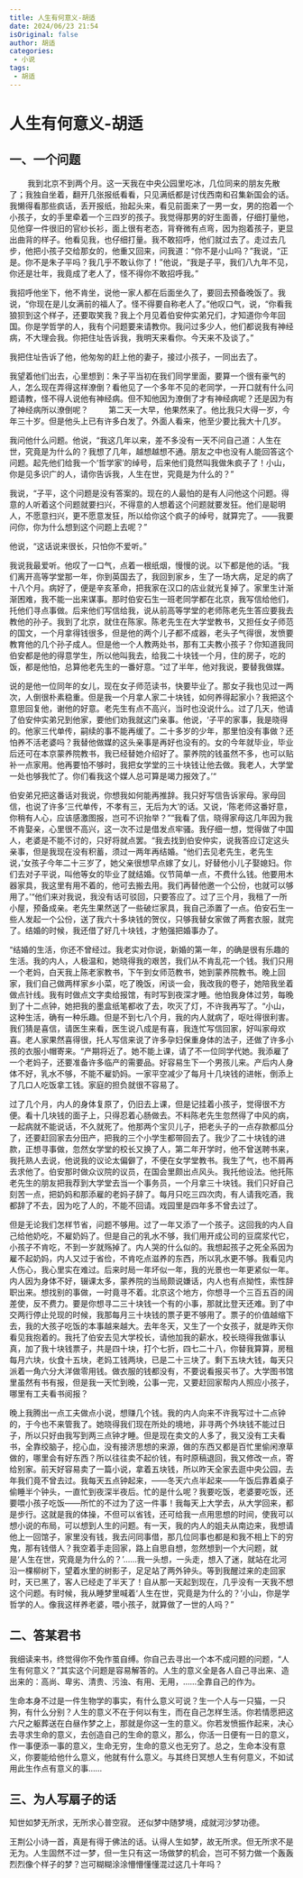 ```yaml
---
title: 人生有何意义-胡适
date: 2024/06/23 21:54
isOriginal: false
author: 胡适
categories: 
 - 小说
tags:
 - 胡适
---
```


# 人生有何意义-胡适

## 一、一个问题
　　
我到北京不到两个月。这一天我在中央公园里吃冰，几位同来的朋友先散了；我独自坐着，翻开几张报纸看看，只见满纸都是讨伐西南和召集新国会的话。我懒得看那些疯话，丢开报纸，抬起头来，看见前面来了一男一女，男的抱着一个小孩子，女的手里牵着一个三四岁的孩子。我觉得那男的好生面善，仔细打量他，见他穿一件很旧的官纱长衫，面上很有老态，背脊微有点弯，因为抱着孩子，更显出曲背的样子。他看见我，也仔细打量。我不敢招呼，他们就过去了。走过去几步，他把小孩子交给那女的，他重又回来，问我道：“你不是小山吗？”我说，“正是。你不是朱子平吗？我几乎不敢认你了！”他说，“我是子平，我们八九年不见，你还是壮年，我竟成了老人了，怪不得你不敢招呼我。”

我招呼他坐下，他不肯坐，说他一家人都在后面坐久了，要回去预备晚饭了。我说，“你现在是儿女满前的福人了。怪不得要自称老人了。”他叹口气，说，“你看我狼狈到这个样子，还要取笑我？我上个月见着伯安仲实弟兄们，才知道你今年回国。你是学哲学的人，我有个问题要来请教你。我问过多少人，他们都说我有神经病，不大理会我。你把住址告诉我，我明天来看你。今天来不及谈了。”

我把住址告诉了他，他匆匆的赶上他的妻子，接过小孩子，一同出去了。

我望着他们出去，心里想到：朱子平当初在我们同学里面，要算一个很有豪气的人，怎么现在弄得这样潦倒？看他见了一个多年不见的老同学，一开口就有什么问题请教，怪不得人说他有神经病。但不知他因为潦倒了才有神经病呢？还是因为有了神经病所以潦倒呢？
　　
第二天一大早，他果然来了。他比我只大得一岁，今年三十岁。但是他头上已有许多白发了。外面人看来，他至少要比我大十几岁。

我问他什么问题。他说，“我这几年以来，差不多没有一天不问自己道：人生在世，究竟是为什么的？我想了几年，越想越想不通。朋友之中也没有人能回答这个问题。起先他们给我一个‘哲学家’的绰号，后来他们竟然叫我做朱疯子了！小山，你是见多识广的人，请你告诉我，人生在世，究竟是为什么的？”

我说，“子平，这个问题是没有答案的。现在的人最怕的是有人问他这个问题。得意的人听着这个问题就要扫兴，不得意的人想着这个问题就要发狂。他们是聪明人，不愿意扫兴，更不愿意发狂，所以给你这个疯子的绰号，就算完了。——我要问你，你为什么想到这个问题上去呢？”

他说，“这话说来很长，只怕你不爱听。”

我说我最爱听。他叹了一口气，点着一根纸烟，慢慢的说。以下都是他的话。“我们离开高等学堂那一年，你到英国去了，我回到家乡，生了一场大病，足足的病了十八个月。病好了，便是辛亥革命，把我家在汉口的店业就光复掉了。家里生计渐渐困难，我不能一出来谋事。那时伯安石生一班老同学都在北京，我写信给他们，托他们寻点事做。后来他们写信给我，说从前高等学堂的老师陈老先生答应要我去教他的孙子。我到了北京，就住在陈家。陈老先生在大学堂教书，又担任女子师范的国文，一个月拿得钱很多，但是他的两个儿子都不成器，老头子气得很，发愤要教育他的几个孙子成人。但是他一个人教两处书，那有工夫教小孩子？你知道我同伯安都是他的得意学生，所以他叫我去，给我二十块钱一个月，住的房子，吃的饭，都是他怕，总算他老先生的一番好意。“过了半年，他对我说，要替我做媒。

说的是他一位同年的女儿，现在女子师范读书，快要毕业了。那女子我也见过一两次，人倒很朴素稳重。但是我一个月拿人家二十块钱，如何养得起家小？我把这个意思回复他，谢他的好意。老先生有点不高兴，当时也没说什么。过了几天，他请了伯安仲实弟兄到他家，要他们劝我就这门亲事。他说，‘子平的家事，我是晓得的。他家三代单传，嗣续的事不能再缓了。二十多岁的少年，那里怕没有事做？还怕养不活老婆吗？我替他做媒的这头亲事是再好也没有的。女的今年就毕业，毕业后还可在本京蒙养院教书，我已经替她介绍好了。蒙养院的钱虽然不多，也可以贴补一点家用。他再要怕不够时，我把女学堂的三十块钱让他去做。我老人，大学堂一处也够我忙了。你们看我这个媒人总可算是竭力报效了。’“

伯安弟兄把这番话对我说，你想我如何能再推辞。我只好写信告诉家母。家母回信，也说了许多‘三代单传，不孝有三，无后为大’的话。又说，‘陈老师这番好意，你稍有人心，应该感激图报，岂可不识抬举？”“我看了信，晓得家母这几年因为我不肯娶亲，心里很不高兴，这一次不过是借发点牢骚。我仔细一想，觉得做了中国人，老婆是不能不讨的，只好将就点罢。“我去找到伯安仲实，说我答应订定这头亲事，但是我现在没有积蓄，须过一两年再结婚。“他们去见老先生，老先生说，’女孩子今年二十三岁了，她父亲很想早点嫁了女儿，好替他小儿子娶媳妇。你们去对子平说，叫他等女的毕业了就结婚。仪节简单一点，不费什么钱。他要用木器家具，我这里有用不着的，他可去搬去用。我们再替他邀一个公份，也就可以够用了。’“他们来对我说，我没有话可驳回，只要答应了。过了三个月，我租了一所小屋，预备成亲。老先生果然送了一些破烂家具，我自己添置了一点。伯安石生一些人发起一个公份，送了我六十多块钱的贺仪，只够我替女家做了两套衣服，就完了。结婚的时候，我还借了好几十块钱，才勉强把婚事办了。

“结婚的生活，你还不曾经过。我老实对你说，新婚的第一年，的确是很有乐趣的生活。我的内人，人极温和，她晓得我的艰苦，我们从不肯乱花一个钱。我们只用一个老妈，白天我上陈老家教书，下午到女师范教书，她到蒙养院教书。晚上回家，我们自己做两样家乡小菜，吃了晚饭，闲谈一会，我改我的卷子，她陪我坐着做点针线。我有时做点文字卖给报馆，有时写到夜深才睡。他怕我身体过劳，每晚到了十二点钟，她把我的墨盒纸笔都收了去，吹灭了灯，不许我再写了。“小山，这种生活，确有一种乐趣。但是不到七八个月，我的内人就病了，呕吐得很利害。我们猜是喜信，请医生来看，医生说八成是有喜，我连忙写信回家，好叫家母欢喜。老人家果然喜得很，托人写信来说了许多孕妇保重身体的法子，还做了许多小孩的衣服小帽寄来。“产期将近了。她不能上课，请了不一位同学代她。我添雇了一个老妈子，还要准备许多临产的需要品。好容易生下一个男孩儿来。产后内人身体不好，乳水不够，不能不雇奶妈。一家平空减少了每月十几块钱的进帐，倒添上了几口人吃饭拿工钱。家庭的担负就很不容易了。

过了几个月，内人的身体复原了，仍旧去上课，但是记挂着小孩子，觉得很不方便。看十几块钱的面子上，只得忍着心肠做去。不料陈老先生忽然得了中风的病，一起病就不能说话，不久就死了。他那两个宝贝儿子，把老头子的一点存款都瓜分了，还要赶回家去分田产，把我的三个小学生都带回去了。我少了二十块钱的进款，正想寻事做，忽然女学堂的校长又换了人，第二年开学时，他不曾送聘书来，我托熟人去说，他说我的议论太偏僻了，不便在女学堂教书。我生了气，也不屑再去求他了。伯安那时做众议院的议员，在国会里颇出点风头。我托他设法。他托陈老先生的朋友把我荐到大学堂去当一个事务员，一个月拿三十块钱。我们只好自己刻苦一点，把奶妈和那添雇的老妈子辞了。每月只吃三四次肉，有人请我吃酒，我都辞了不去，因为吃了人的，不能不回请。戏园里是四年多不曾去过了。

但是无论我们怎样节省，问题不够用。过了一年又添了一个孩子。这回我的内人自己给他奶吃，不雇奶妈了。但是自己的乳水不够，我们用开成公司的豆腐浆代它，小孩子不肯吃，不到一岁就殇掉了。内人哭的什么似的。我想起孩子之死全系因为雇不起奶妈，内人又过于省俭，不肯吃点滋养的东西，所以乳水更不够。我看见内人伤心，我心里实在难过。后来时局一年坏似一年，我的光景也一年更紧似一年。内人因为身体不好，辍课太多，蒙养院的当局颇说嫌话，内人也有点拗性，索性辞职出来。想找别的事做，一时竟寻不着。北京这个地方，你想寻一个三百五百的阔差使，反不费力。要是你想寻二三十块钱一个有的小事，那就比登天还难。到了中交两行停止兑现的时候，我那每月三十块钱的票子更不够用了。票子的价值越缩下去，我的大孩子吃饭的本事越来越大。去年冬天，又生了一个女孩子，就是昨天你看见我抱着的。我托了伯安去见大学校长，请他加我的薪水，校长晓得我做事认真，加了我十块钱票子，共是四十块，打个七折，四七二十八，你替我算算，房租每月六块，伙食十五块，老妈工钱两块，已是二十三块了。剩下五块大钱，每天只派着一角六分大洋做零用钱。做衣服的钱都没有，不要说看报买书了。大学图书馆里虽然有书有报，但是我一天忙到晚，公事一完，又要赶回家帮内人照应小孩子，哪里有工夫看书阅报？

晚上我腾出一点工夫做点小说，想赚几个钱。我的内人向来不许我写过十二点钟的，于今也不来管我了。她晓得我们现在所处的境地，非寻两个外块钱不能过日子，所以只好由我写到两三点钟才睡。但是现在卖文的人多了，我又没有工夫看书，全靠绞脑子，挖心血，没有接济思想的来源，做的东西又都是百忙里偷闲潦草做的，哪里会有好东西？所以往往卖不起价钱，有时原稿退回，我又修改一点，寄给别家。前天好容易卖了一篇小说，拿着五块钱，所以昨天全家去逛中央公园，去年我们竟不曾去过。我每天五点钟起来，——冬天六点半起来——午饭后靠着桌子偷睡半个钟头，一直忙到夜深半夜后。忙的是什么呢？我要吃饭，老婆要吃饭，还要喂小孩子吃饭——所忙的不过为了这一件事！我每天上大学去，从大学回来，都是步行。这就是我的体操，不但可以省钱，还可给我一点用思想的时间，使我可以想小说的布局，可以想到人生的问题。有一天，我的内人的姐夫从南边来，我想请他上一回馆子，家里没有钱，我去问同事借，那几位同事也都是和我不相上下的穷鬼，那有钱借人？我空着手走回家，路上自思自想，忽然想到一个大问题，就是‘人生在世，究竟是为什么的？’……我一头想，一头走，想入了迷，就站在北河沿一棵柳树下，望着水里的树影子，足足站了两外钟头。等到我醒过来的走回家时，天已黑了，客人已经走了半天了！自从那一天起到现在，几乎没有一天我不想这个问题。有时候，我从睡梦里喊着‘人生在世，究竟是为什么的？’小山，你是学哲学的人。像我这样养老婆，喂小孩子，就算做了一世的人吗？”

## 二、答某君书

我细读来书，终觉得你不免作茧自缚。你自己去寻出一个本不成问题的问题，“人生有何意义？”其实这个问题是容易解答的。人生的意义全是各人自己寻出来、造出来的：高尚、卑劣、清贵、污浊、有用、无用，……全靠自己的作为。

生命本身不过是一件生物学的事实，有什么意义可说？生一个人与一只猫，一只狗，有什么分别？人生的意义不在于何以有生，而在自己怎样生活。你若情愿把这六尺之躯葬送在白昼作梦之上，那就是你这一生的意义。你若发愤振作起来，决心去寻求生命的意义，去创造自己的生命的意义，那么，你活一日便有一日的意义，作一事便添一事的意义，生命无穷，生命的意义也无穷了。总之，生命本没有意义，你要能给他什么意义，他就有什么意义。与其终日冥想人生有何意义，不如试用此生作点有意义的事……

## 三、为人写扇子的话

知世如梦无所求，无所求心普空寂。
还似梦中随梦境，成就河沙梦功德。

王荆公小诗一首，真是有得于佛法的话。认得人生如梦，故无所求。但无所求不是无为。人生固然不过一梦，但一生只有这一场做梦的机会，岂可不努力做一个轰轰烈烈像个样子的梦？岂可糊糊涂涂懵懵懂懂混过这几十年吗？